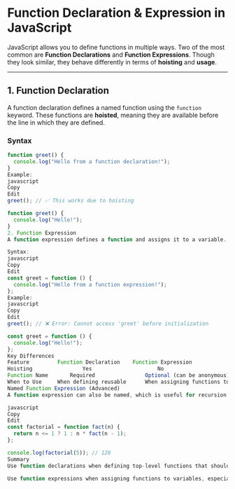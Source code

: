 # Function Declaration & Expression in JavaScript

JavaScript allows you to define functions in multiple ways. Two of the most common are **Function Declarations** and **Function Expressions**. Though they look similar, they behave differently in terms of **hoisting** and **usage**.

---

## 1. Function Declaration

A function declaration defines a named function using the `function` keyword. These functions are **hoisted**, meaning they are available before the line in which they are defined.

### Syntax

```javascript
function greet() {
  console.log("Hello from a function declaration!");
}
Example:
javascript
Copy
Edit
greet(); // ✅ This works due to hoisting

function greet() {
  console.log("Hello!");
}
2. Function Expression
A function expression defines a function and assigns it to a variable. These functions are not hoisted, so they must be defined before use.

Syntax:
javascript
Copy
Edit
const greet = function () {
  console.log("Hello from a function expression!");
};
Example:
javascript
Copy
Edit
greet(); // ❌ Error: Cannot access 'greet' before initialization

const greet = function () {
  console.log("Hello!");
};
Key Differences
Feature         Function Declaration    Function Expression
Hoisting                Yes                     No
Function Name       Required                Optional (can be anonymous)
When to Use     When defining reusable      When assigning functions to                   functions              variables or passing as arguments
Named Function Expression (Advanced)
A function expression can also be named, which is useful for recursion:

javascript
Copy
Edit
const factorial = function fact(n) {
  return n <= 1 ? 1 : n * fact(n - 1);
};

console.log(factorial(5)); // 120
Summary
Use function declarations when defining top-level functions that should be hoisted.

Use function expressions when assigning functions to variables, especially for callbacks or dynamic logic.

